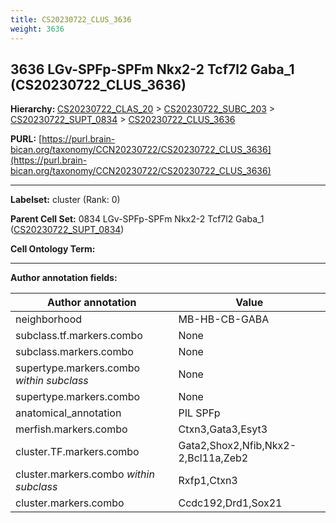 ```yaml
---
title: CS20230722_CLUS_3636
weight: 3636
---
```

## 3636 LGv-SPFp-SPFm Nkx2-2 Tcf7l2 Gaba_1 (CS20230722_CLUS_3636)
<b>Hierarchy: </b>
[CS20230722_CLAS_20](../CS20230722_CLAS_20) >
[CS20230722_SUBC_203](../CS20230722_SUBC_203) >
[CS20230722_SUPT_0834](../CS20230722_SUPT_0834) >
[CS20230722_CLUS_3636](../CS20230722_CLUS_3636)

**PURL:** [https://purl.brain-bican.org/taxonomy/CCN20230722/CS20230722_CLUS_3636](https://purl.brain-bican.org/taxonomy/CCN20230722/CS20230722_CLUS_3636)

---


**Labelset:** cluster (Rank: 0)

**Parent Cell Set:** 0834 LGv-SPFp-SPFm Nkx2-2 Tcf7l2 Gaba_1 ([CS20230722_SUPT_0834](../CS20230722_SUPT_0834))



**Cell Ontology Term:** 

[MARKER GENES.]: #


---

[TRANSFERRED ANNOTATIONS.]: #


[AUTHOR ANNOTATION FIELDS.]: #


**Author annotation fields:**

| Author annotation | Value |
|-------------------|-------|
|neighborhood|MB-HB-CB-GABA|
|subclass.tf.markers.combo|None|
|subclass.markers.combo|None|
|supertype.markers.combo _within subclass_|None|
|supertype.markers.combo|None|
|anatomical_annotation|PIL SPFp|
|merfish.markers.combo|Ctxn3,Gata3,Esyt3|
|cluster.TF.markers.combo|Gata2,Shox2,Nfib,Nkx2-2,Bcl11a,Zeb2|
|cluster.markers.combo _within subclass_|Rxfp1,Ctxn3|
|cluster.markers.combo|Ccdc192,Drd1,Sox21|
